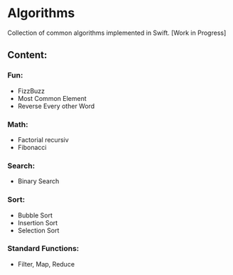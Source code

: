 # Algorithms

Collection of common algorithms implemented in Swift. [Work in Progress]

## Content:

### Fun:
- FizzBuzz
- Most Common Element
- Reverse Every other Word

### Math:
- Factorial recursiv
- Fibonacci

### Search:
- Binary Search

### Sort:
- Bubble Sort
- Insertion Sort
- Selection Sort

### Standard Functions:
- Filter, Map, Reduce

